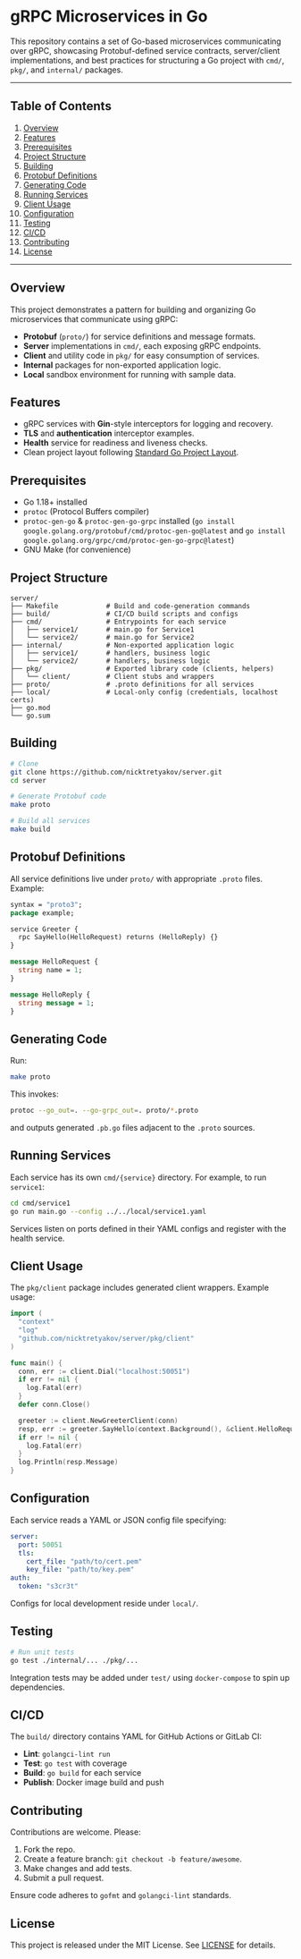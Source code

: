 # gRPC Microservices in Go

This repository contains a set of Go-based microservices communicating over gRPC, showcasing Protobuf-defined service contracts, server/client implementations, and best practices for structuring a Go project with `cmd/`, `pkg/`, and `internal/` packages.

---

## Table of Contents
1. [Overview](#overview)
2. [Features](#features)
3. [Prerequisites](#prerequisites)
4. [Project Structure](#project-structure)
5. [Building](#building)
6. [Protobuf Definitions](#protobuf-definitions)
7. [Generating Code](#generating-code)
8. [Running Services](#running-services)
9. [Client Usage](#client-usage)
10. [Configuration](#configuration)
11. [Testing](#testing)
12. [CI/CD](#cicd)
13. [Contributing](#contributing)
14. [License](#license)

---

## Overview

This project demonstrates a pattern for building and organizing Go microservices that communicate using gRPC:

- **Protobuf** (`proto/`) for service definitions and message formats.
- **Server** implementations in `cmd/`, each exposing gRPC endpoints.
- **Client** and utility code in `pkg/` for easy consumption of services.
- **Internal** packages for non-exported application logic.
- **Local** sandbox environment for running with sample data.

## Features

- gRPC services with **Gin**-style interceptors for logging and recovery.
- **TLS** and **authentication** interceptor examples.
- **Health** service for readiness and liveness checks.
- Clean project layout following [Standard Go Project Layout](https://github.com/golang-standards/project-layout).

## Prerequisites

- Go 1.18+ installed
- `protoc` (Protocol Buffers compiler)
- `protoc-gen-go` & `protoc-gen-go-grpc` installed (`go install google.golang.org/protobuf/cmd/protoc-gen-go@latest` and `go install google.golang.org/grpc/cmd/protoc-gen-go-grpc@latest`)
- GNU Make (for convenience)

## Project Structure

```text
server/
├── Makefile            # Build and code-generation commands
├── build/              # CI/CD build scripts and configs
├── cmd/                # Entrypoints for each service
│   ├── service1/       # main.go for Service1
│   └── service2/       # main.go for Service2
├── internal/           # Non-exported application logic
│   ├── service1/       # handlers, business logic
│   └── service2/       # handlers, business logic
├── pkg/                # Exported library code (clients, helpers)
│   └── client/         # Client stubs and wrappers
├── proto/              # .proto definitions for all services
├── local/              # Local-only config (credentials, localhost certs)
├── go.mod
└── go.sum
```

## Building

```bash
# Clone
git clone https://github.com/nicktretyakov/server.git
cd server

# Generate Protobuf code
make proto

# Build all services
make build
```

## Protobuf Definitions

All service definitions live under `proto/` with appropriate `.proto` files. Example:

```proto
syntax = "proto3";
package example;

service Greeter {
  rpc SayHello(HelloRequest) returns (HelloReply) {}
}

message HelloRequest {
  string name = 1;
}

message HelloReply {
  string message = 1;
}
```

## Generating Code

Run:

```bash
make proto
```

This invokes:

```bash
protoc --go_out=. --go-grpc_out=. proto/*.proto
```

and outputs generated `.pb.go` files adjacent to the `.proto` sources.

## Running Services

Each service has its own `cmd/{service}` directory. For example, to run `service1`:

```bash
cd cmd/service1
go run main.go --config ../../local/service1.yaml
```

Services listen on ports defined in their YAML configs and register with the health service.

## Client Usage

The `pkg/client` package includes generated client wrappers. Example usage:

```go
import (
  "context"
  "log"
  "github.com/nicktretyakov/server/pkg/client"
)

func main() {
  conn, err := client.Dial("localhost:50051")
  if err != nil {
    log.Fatal(err)
  }
  defer conn.Close()

  greeter := client.NewGreeterClient(conn)
  resp, err := greeter.SayHello(context.Background(), &client.HelloRequest{Name: "World"})
  if err != nil {
    log.Fatal(err)
  }
  log.Println(resp.Message)
}
```

## Configuration

Each service reads a YAML or JSON config file specifying:

```yaml
server:
  port: 50051
  tls:
    cert_file: "path/to/cert.pem"
    key_file: "path/to/key.pem"
auth:
  token: "s3cr3t"
```

Configs for local development reside under `local/`.

## Testing

```bash
# Run unit tests
go test ./internal/... ./pkg/...
```

Integration tests may be added under `test/` using `docker-compose` to spin up dependencies.

## CI/CD

The `build/` directory contains YAML for GitHub Actions or GitLab CI:

- **Lint**: `golangci-lint run`
- **Test**: `go test` with coverage
- **Build**: `go build` for each service
- **Publish**: Docker image build and push

## Contributing

Contributions are welcome. Please:

1. Fork the repo.
2. Create a feature branch: `git checkout -b feature/awesome`.
3. Make changes and add tests.
4. Submit a pull request.

Ensure code adheres to `gofmt` and `golangci-lint` standards.

## License

This project is released under the MIT License. See [LICENSE](LICENSE) for details.


